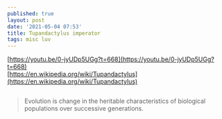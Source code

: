 ```yaml
---
published: true
layout: post
date: '2021-05-04 07:53'
title: Tupandactylus imperator
tags: misc luv 
---
```

[https://youtu.be/0-jyUDp5UGg?t=668](https://youtu.be/0-jyUDp5UGg?t=668)  
[https://en.wikipedia.org/wiki/Tupandactylus](https://en.wikipedia.org/wiki/Tupandactylus)

<img src="https://i.imgur.com/JFHd9gn.png" style="mix-blend-mode: overlay; margin-top: -3%; margin-bottom: -5%; max-width: 90%;">

> Evolution is change in the heritable characteristics of biological populations over successive generations.
